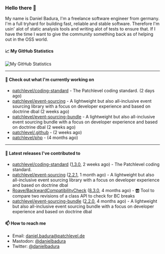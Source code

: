 ### Hello there 👋

My name is Daniel Badura, I'm a freelance software engineer from germany. I'm a full tryhard for building fast, reliable and stable software. 
Therefore I'm usin' alot of static analysis tools and writing alot of tests to ensure that. If I have the time I want to give the community something back as of helping out in the OSS world.

#### 📈 My GitHub Statistics

![My GitHub Statistics](https://github-readme-stats.vercel.app/api?username=DanielBadura&show_icons=true&count_private=true&hide_title=true)

---

#### 👷 Check out what I'm currently working on

- [patchlevel/coding-standard](https://github.com/patchlevel/coding-standard) - The Patchlevel coding standard. (2 days ago)
- [patchlevel/event-sourcing](https://github.com/patchlevel/event-sourcing) - A lightweight but also all-inclusive event sourcing library with a focus on developer experience and based on doctrine dbal (2 weeks ago)
- [patchlevel/event-sourcing-bundle](https://github.com/patchlevel/event-sourcing-bundle) - A lightweight but also all-inclusive event sourcing bundle with a focus on developer experience and based on doctrine dbal (2 weeks ago)
- [patchlevel/.github](https://github.com/patchlevel/.github) -  (2 weeks ago)
- [patchlevel/php](https://github.com/patchlevel/php) -  (4 months ago)

---

#### 🔭 Latest releases I've contributed to

- [patchlevel/coding-standard](https://github.com/patchlevel/coding-standard) ([1.3.0](https://github.com/patchlevel/coding-standard/releases/tag/1.3.0), 2 weeks ago) - The Patchlevel coding standard.
- [patchlevel/event-sourcing](https://github.com/patchlevel/event-sourcing) ([2.2.1](https://github.com/patchlevel/event-sourcing/releases/tag/2.2.1), 1 month ago) - A lightweight but also all-inclusive event sourcing library with a focus on developer experience and based on doctrine dbal
- [Roave/BackwardCompatibilityCheck](https://github.com/Roave/BackwardCompatibilityCheck) ([8.3.0](https://github.com/Roave/BackwardCompatibilityCheck/releases/tag/8.3.0), 4 months ago) - :ab: Tool to compare two revisions of a class API to check for BC breaks
- [patchlevel/event-sourcing-bundle](https://github.com/patchlevel/event-sourcing-bundle) ([2.2.0](https://github.com/patchlevel/event-sourcing-bundle/releases/tag/2.2.0), 4 months ago) - A lightweight but also all-inclusive event sourcing bundle with a focus on developer experience and based on doctrine dbal

#### 📫 How to reach me

- Email: [daniel.badura@patchlevel.de](mailto:daniel.badura@patchlevel.de)
- Mastodon: <a rel="me" href="https://phpc.social/@danielbadura">@danielbadura</a>
- Twitter: [@danielbadura](https://twitter.com/danielbadura)
